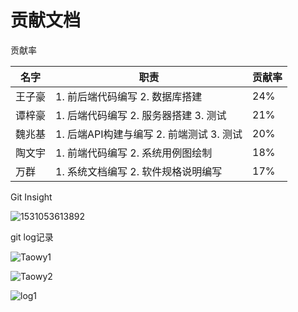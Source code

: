 # 贡献文档



贡献率

| 名字   | 职责                                         | 贡献率 |
| ------ | -------------------------------------------- | ------ |
| 王子豪 | 1. 前后端代码编写   2. 数据库搭建            | 24%    |
| 谭梓豪 | 1. 后端代码编写   2. 服务器搭建   3. 测试    | 21%    |
| 魏兆基 | 1. 后端API构建与编写   2. 前端测试   3. 测试 | 20%    |
| 陶文宇 | 1. 前端代码编写   2. 系统用例图绘制          | 18%    |
| 万群   | 1. 系统文档编写   2. 软件规格说明编写        | 17%    |



Git Insight

![1531053613892](https:\\github.com\starthemoon\unitoto\Unitoto-document\贡献文档\contributors.JPG)



git log记录

![Taowy1](https:\\github.com\starthemoon\unitoto\Unitoto-document\贡献文档\Taowy1.png)

![Taowy2](https:\\github.com\starthemoon\unitoto\Unitoto-document\贡献文档\Taowy2.png)

![log1](https:\\github.com\starthemoon\unitoto\Unitoto-document\贡献文档\log1.JPG)